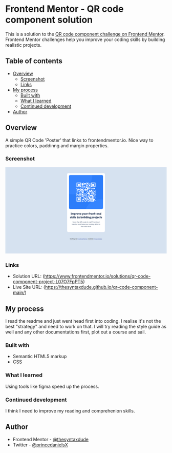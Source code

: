 # Frontend Mentor - QR code component solution

This is a solution to the
[QR code component challenge on Frontend Mentor](https://www.frontendmentor.io/challenges/qr-code-component-iux_sIO_H).
Frontend Mentor challenges help you improve your coding skills by building
realistic projects.

## Table of contents

- [Overview](#overview)
  - [Screenshot](#screenshot)
  - [Links](#links)
- [My process](#my-process)
  - [Built with](#built-with)
  - [What I learned](#what-i-learned)
  - [Continued development](#continued-development)
- [Author](#author)

## Overview

A simple QR Code 'Poster' that links to frontendmentor.io. Nice way to practice
colors, paddinng and margin properties.

### Screenshot

![](/images/qr-code-project-screenshot.png)

### Links

- Solution URL: (https://www.frontendmentor.io/solutions/qr-code-component-project-L07O7FpPT5)
- Live Site URL: (https://thesyntaxdude.github.io/qr-code-component-main/)

## My process

I read the readme and just went head first into coding. I realise it's not the
best "strategy" and need to work on that. I will try reading the style guide as
well and any other documentations first, plot out a course and sail.

### Built with

- Semantic HTML5 markup
- CSS

### What I learned

Using tools like figma speed up the process.

### Continued development

I think I need to improve my reading and comprehenion skills.

## Author

- Frontend Mentor -
  [@thesyntaxdude](https://www.frontendmentor.io/profile/thesyntaxdude)
- Twitter - [@princedanielsX](https://www.twitter.com/princedanielsX)
